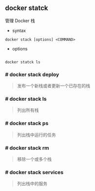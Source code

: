 ## docker statck
管理 Docker 栈
- syntax
```
docker stack [options] <COMMAND>
```
- options
```

docker statck ls
```
### # docker stack deploy
> 发布一个新栈或者更新一个已存在的栈
### # docker stack ls
> 列出所有栈
### # docker stack ps
> 列出栈中运行的任务
### # docker stack rm
> 移除一个或多个栈
### # docker stack services
> 列出栈中的服务
